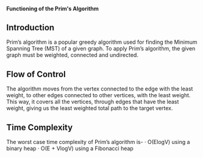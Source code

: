 #### Functioning of the Prim's Algorithm ####

Introduction
------------
Prim’s algorithm is a popular greedy algorithm used for finding the Minimum Spanning Tree (MST) of a given graph. To apply Prim’s algorithm, the given graph must be weighted, connected and undirected.

Flow of Control
---------------
The algorithm moves from the vertex connected to the edge with the least weight, to other edges connected to other vertices, with the least weight. This way, it covers all the vertices, through edges that have the least weight, giving us the least weighted total path to the target vertex.

Time Complexity
--------------
The worst case time complexity of Prim’s algorithm is-
· O(ElogV) using a binary heap
· O(E + VlogV) using a Fibonacci heap
